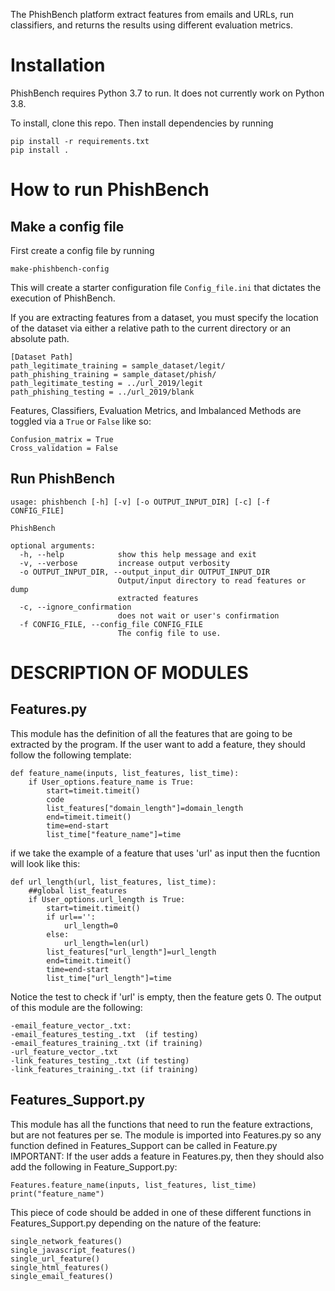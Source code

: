 The PhishBench platform extract features from emails and URLs, run classifiers, and returns the results using different evaluation metrics.

# Installation

PhishBench requires Python 3.7 to run. It does not currently work on Python 3.8. 

To install, clone this repo. Then install dependencies by running 

    pip install -r requirements.txt
    pip install .

# How to run PhishBench


## Make a config file
First create a config file by running 
    
    make-phishbench-config

This will create a starter configuration file `Config_file.ini` that dictates the execution of PhishBench.

If you are extracting features from a dataset, you must specify the location of the dataset via either a relative path to the current directory or an absolute path. 

```
[Dataset Path]
path_legitimate_training = sample_dataset/legit/
path_phishing_training = sample_dataset/phish/
path_legitimate_testing = ../url_2019/legit
path_phishing_testing = ../url_2019/blank
```

Features, Classifiers, Evaluation Metrics, and Imbalanced Methods are toggled via a `True` or `False` like so:

```
Confusion_matrix = True
Cross_validation = False
```

## Run PhishBench
```
usage: phishbench [-h] [-v] [-o OUTPUT_INPUT_DIR] [-c] [-f CONFIG_FILE]

PhishBench

optional arguments:
  -h, --help            show this help message and exit
  -v, --verbose         increase output verbosity
  -o OUTPUT_INPUT_DIR, --output_input_dir OUTPUT_INPUT_DIR
                        Output/input directory to read features or dump
                        extracted features
  -c, --ignore_confirmation
                        does not wait or user's confirmation
  -f CONFIG_FILE, --config_file CONFIG_FILE
                        The config file to use.
```



# DESCRIPTION OF MODULES
## Features.py
This module has the definition of all the features that are going to be extracted by the program.
If the user want to add a feature, they should follow the following template: 
```
def feature_name(inputs, list_features, list_time):
    if User_options.feature_name is True:
        start=timeit.timeit()
        code
        list_features["domain_length"]=domain_length
        end=timeit.timeit()
        time=end-start
        list_time["feature_name"]=time
```

if we take the example of a feature that uses 'url' as input then the fucntion will look like this:
```
def url_length(url, list_features, list_time):
    ##global list_features
    if User_options.url_length is True:
        start=timeit.timeit()
        if url=='':
            url_length=0
        else:
            url_length=len(url)
        list_features["url_length"]=url_length
        end=timeit.timeit()
        time=end-start
        list_time["url_length"]=time
```
Notice the test to check if 'url' is empty, then the feature gets 0.
The output of this module are the following:
```
-email_feature_vector_.txt:
-email_features_testing_.txt  (if testing)
-email_features_training_.txt (if training)
-url_feature_vector_.txt
-link_features_testing_.txt (if testing)
-link_features_training_.txt (if training)
```


## Features_Support.py
This module has all the functions that need to run the feature extractions, but are not features per se.
The module is imported into Features.py so any function defined in Features_Support can be called in Feature.py
IMPORTANT: If the user adds a feature in Features.py, then they should also add the following in Feature_Support.py:
```
Features.feature_name(inputs, list_features, list_time)
print("feature_name")
```
This piece of code should be added in one of these different functions in Features_Support.py depending on the nature of the feature: 
```
single_network_features()
single_javascript_features()
single_url_feature()
single_html_features()
single_email_features()
```
